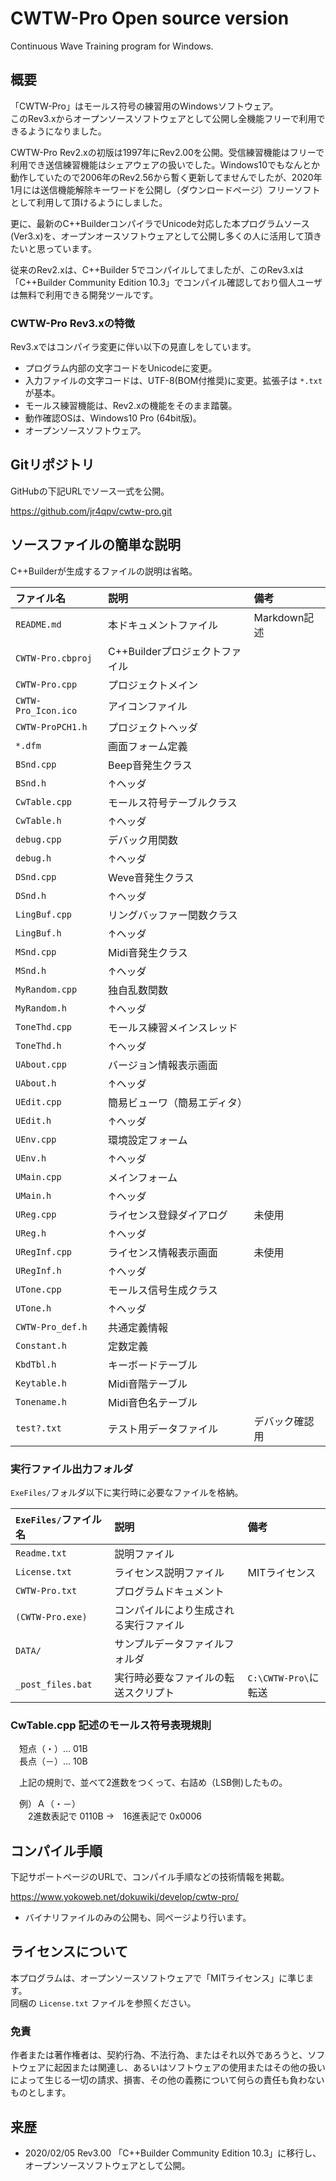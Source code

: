 ﻿CWTW-Pro Open source version
================================
Continuous Wave Training program for Windows.

概要
-----
「CWTW-Pro」はモールス符号の練習用のWindowsソフトウェア。  
このRev3.xからオープンソースソフトウェアとして公開し全機能フリーで利用できるようになりました。

CWTW-Pro Rev2.xの初版は1997年にRev2.00を公開。受信練習機能はフリーで利用でき送信練習機能はシェアウェアの扱いでした。Windows10でもなんとか動作していたので2006年のRev2.56から暫く更新してませんでしたが、2020年1月には送信機能解除キーワードを公開し（ダウンロードページ）フリーソフトとして利用して頂けるようにしました。

更に、最新のC++BuilderコンパイラでUnicode対応した本プログラムソース(Ver3.x)を、オープンオースソフトウェアとして公開し多くの人に活用して頂きたいと思っています。

従来のRev2.xは、C++Builder 5でコンパイルしてましたが、このRev3.xは「C++Builder Community Edition 10.3」でコンパイル確認しており個人ユーザは無料で利用できる開発ツールです。

### CWTW-Pro Rev3.xの特徴
Rev3.xではコンパイラ変更に伴い以下の見直しをしています。

* プログラム内部の文字コードをUnicodeに変更。
* 入力ファイルの文字コードは、UTF-8(BOM付推奨)に変更。拡張子は `*.txt` が基本。
* モールス練習機能は、Rev2.xの機能をそのまま踏襲。
* 動作確認OSは、Windows10 Pro (64bit版)。
* オープンソースソフトウェア。

Gitリポジトリ
----------
GitHubの下記URLでソース一式を公開。

<https://github.com/jr4qpv/cwtw-pro.git>

ソースファイルの簡単な説明
-----------------------------
C++Builderが生成するファイルの説明は省略。

|ファイル名         |説明                       |備考                |
|:------------------|:--------------------------|:-------------------|
|`README.md`       |本ドキュメントファイル     |Markdown記述        |
|`CWTW-Pro.cbproj`|C++Builderプロジェクトファイル|                 |
|`CWTW-Pro.cpp`    |プロジェクトメイン         |                    |
|`CWTW-Pro_Icon.ico`|アイコンファイル         |                    |
|`CWTW-ProPCH1.h`  |プロジェクトヘッダ         |                   |
|`*.dfm`            |画面フォーム定義           |                   |
|`BSnd.cpp`         |Beep音発生クラス           |                   |
|`BSnd.h`           |↑ヘッダ                   |                   |
|`CwTable.cpp`     |モールス符号テーブルクラス |                   |
|`CwTable.h`       |↑ヘッダ                   |                   |
|`debug.cpp`       |デバック用関数             |                   |
|`debug.h`         |↑ヘッダ                   |                   |
|`DSnd.cpp`        |Weve音発生クラス           |                   |
|`DSnd.h`          |↑ヘッダ                    |                  |
|`LingBuf.cpp`    |リングバッファー関数クラス  |                   |
|`LingBuf.h`      |↑ヘッダ                    |                   |
|`MSnd.cpp`       |Midi音発生クラス            |                   |
|`MSnd.h`          |↑ヘッダ                   |                   |
|`MyRandom.cpp`   |独自乱数関数               |                   |
|`MyRandom.h`     |↑ヘッダ                   |                   |
|`ToneThd.cpp`    |モールス練習メインスレッド  |                  |
|`ToneThd.h`      |↑ヘッダ                    |                  |
|`UAbout.cpp`     |バージョン情報表示画面      |                  |
|`UAbout.h`       |↑ヘッダ                    |                  |
|`UEdit.cpp`      |簡易ビューワ（簡易エディタ） |                 |
|`UEdit.h`        |↑ヘッダ                     |                 |
|`UEnv.cpp`       |環境設定フォーム             |                 |
|`UEnv.h`         |↑ヘッダ                     |                 |
|`UMain.cpp`      |メインフォーム               |                 |
|`UMain.h`        |↑ヘッダ                     |                 |
|`UReg.cpp`       |ライセンス登録ダイアログ    |未使用            |
|`UReg.h`         |↑ヘッダ                    |                  |
|`URegInf.cpp`   |ライセンス情報表示画面      |未使用            |
|`URegInf.h`       |↑ヘッダ                  |                  |
|`UTone.cpp`       |モールス信号生成クラス    |                  |
|`UTone.h`         |↑ヘッダ                  |                  |
|`CWTW-Pro_def.h` |共通定義情報              |                  |
|`Constant.h`     |定数定義                   |                  |
|`KbdTbl.h`        |キーボードテーブル        |                  |
|`Keytable.h`     |Midi音階テーブル           |                  |
|`Tonename.h`     |Midi音色名テーブル         |                  |
|`test?.txt`      |テスト用データファイル     |デバック確認用    |


### 実行ファイル出力フォルダ
`ExeFiles/`フォルダ以下に実行時に必要なファイルを格納。

|`ExeFiles/`ファイル名 |説明                       |備考                |
|:------------------|:--------------------------|:-------------------|
|`Readme.txt`      |説明ファイル               |                    |
|`License.txt`     |ライセンス説明ファイル     |MITライセンス       |
|`CWTW-Pro.txt`    |プログラムドキュメント     |                    |
|`(CWTW-Pro.exe)`  |コンパイルにより生成される実行ファイル |        |
|`DATA/`            |サンプルデータファイルフォルダ  |               |
|`_post_files.bat` |実行時必要なファイルの転送スクリプト| `C:\CWTW-Pro\`に転送 |

### CwTable.cpp 記述のモールス符号表現規則
　短点（・）…	01B  
　長点（－）…	10B

　上記の規則で、並べて2進数をつくって、右詰め（LSB側)したもの。

　例）Ａ（・－）  
　　2進数表記で 0110B  →　16進表記で 0x0006

コンパイル手順
-------------
下記サポートページのURLで、コンパイル手順などの技術情報を掲載。

<https://www.yokoweb.net/dokuwiki/develop/cwtw-pro/>

* バイナリファイルのみの公開も、同ページより行います。

ライセンスについて
--------------------
本プログラムは、オープンソースソフトウェアで「MITライセンス」に準じます。  
同梱の `License.txt` ファイルを参照ください。

### 免責
作者または著作権者は、契約行為、不法行為、またはそれ以外であろうと、ソフトウェアに起因または関連し、あるいはソフトウェアの使用またはその他の扱いによって生じる一切の請求、損害、その他の義務について何らの責任も負わないものとします。

来歴
----
* 2020/02/05 Rev3.00 「C++Builder Community Edition 10.3」に移行し、オープンソースソフトウェアとして公開。
